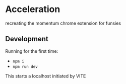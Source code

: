 # Acceleration

recreating the momentum chrome extension for funsies 

## Development
Running for the first time:
- `npm i`
- `npm run dev`

This starts a localhost initiated by VITE

